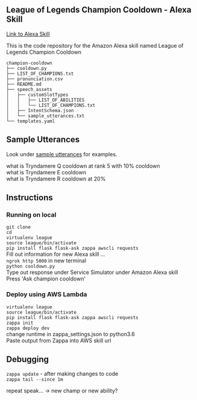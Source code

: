 ## League of Legends Champion Cooldown - Alexa Skill 

[Link to Alexa Skill](https://www.amazon.com/League-of-Legends-Champion-Cooldown/dp/B076FN3YS2/ref=sr_1_1?s=digital-skills&ie=UTF8&qid=1509420389&sr=1-1&keywords=league+of+legends+champion+cooldown&dpID=7137yMTCy7L&preST=_SY300_QL70_&dpSrc=srch)

This is the code repository for the Amazon Alexa skill named League of Legends Champion Cooldown

```
champion-cooldown             
├── cooldown.py  
├── LIST_OF_CHAMPIONS.txt           
├── pronunciation.csv             
├── README.md                     
├── speech_assets                   
│   ├── customSlotTypes
│   │   ├── LIST_OF_ABILITIES
│   │   └── LIST_OF_CHAMPIONS.txt
│   ├── IntentSchema.json
│   └── sample_utterances.txt
└── templates.yaml
``` 

## Sample Utterances 

Look under [sample utterances](https://github.com/fompei/league-champion-cooldown/blob/master/speech_assets/sample_utterances.txt) for examples.

what is Tryndamere Q cooldown at rank 5 with 10% cooldown  
what is Tryndamere E cooldown  
what is Tryndamere R cooldown at 20%  

## Instructions  

### Running on local
`git clone`   
`cd`  
`virtualenv league`  
`source league/bin/activate`  
`pip install flask flask-ask zappa awscli requests`  
Fill out information for new Alexa skill ...  
`ngrok http 5000` in new terminal    
`python cooldown.py`  
Type out response under Service Simulator under Amazon Alexa skill  
Press 'Ask champion cooldown'   

### Deploy using AWS Lambda

`virtualenv league`  
`source league/bin/activate`  
`pip install flask flask-ask zappa awscli requests`  
`zappa init`  
`zappa deploy dev`  
change runtime in zappa_settings.json to python3.6  
Paste output from Zappa into AWS skill url  

## Debugging 

`zappa update` - after making changes to code  
`zappa tail --since 1m`

repeat
speak... -> new champ or new ability?